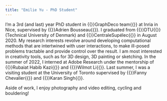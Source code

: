 ```yaml
---
title: "Emilie Yu - PhD Student"
---
```



I’m a 3rd (and last) year PhD student in {{<link url="https://team.inria.fr/graphdeco/">}}GraphDeco team{{</link>}}&nbsp;at Inria in Nice, supervised by {{<link url="http://www-sop.inria.fr/members/Adrien.Bousseau/">}}Adrien Bousseau{{</link>}}. I graduated from {{<link url="https://www.dtu.dk/">}}DTU{{</link>}} (Technical University of Denmark) and {{<link url="https://www.centralesupelec.fr/">}}CentraleSupélec{{</link>}}&nbsp;in August 2020.
My research interests revolve around developing computational methods that are intertwined with user interactions, to make ill-posed problems tractable and provide control over the result. I am most interested in creativity tools, such as for 3D design, 3D painting or sketching.
In the summer of 2022, I interned at Adobe Research under the mentorship of {{<link url="https://rubaiathabib.me/">}}Rubaiat Habib Kazi{{</link>}}&nbsp;and {{<link url="https://wilmotli.com/">}}Wilmot Li{{</link>}}.
Last summer, I was a visiting student at the University of Toronto supervised by {{<link url="http://www.cs.toronto.edu/~fchevali/fannydotnet/">}}Fanny Chevalier{{</link>}}&nbsp;and {{<link url="https://www.dgp.toronto.edu/~karan/">}}Karan Singh{{</link>}}.

Aside of work, I enjoy photography and video editing, cycling and bouldering!